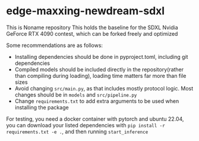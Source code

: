 # edge-maxxing-newdream-sdxl
This is Noname repository
This holds the baseline for the SDXL Nvidia GeForce RTX 4090 contest, which can be forked freely and optimized

Some recommendations are as follows:
- Installing dependencies should be done in pyproject.toml, including git dependencies
- Compiled models should be included directly in the repository(rather than compiling during loading), loading time matters far more than file sizes
- Avoid changing `src/main.py`, as that includes mostly protocol logic. Most changes should be in `models` and `src/pipeline.py`
- Change `requirements.txt` to add extra arguments to be used when installing the package

For testing, you need a docker container with pytorch and ubuntu 22.04,
you can download your listed dependencies with `pip install -r requirements.txt -e .`, and then running `start_inference`
